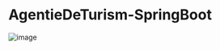 # AgentieDeTurism-SpringBoot

![image](https://github.com/TudorMurariu/AgentieDeTurism-SpringBoot/assets/30391543/c93611b0-2789-441c-b7c5-0282780fbd86)

